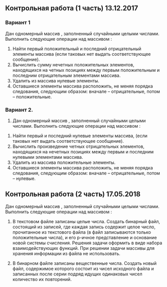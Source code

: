 ## Контрольная работа (1 часть) 13.12.2017 

### Вариант 1

Дан одномерный массив  , заполненный случайными целыми числами. Выполнить следующие операции над массивом  :
1. Найти первый положительный и последний отрицательный элементы массива (если таковых нет выдать соответствующее сообщение).
2. Вычислить сумму нечетных положительных элементов, находящихся на четных позициях между первым положительным и последним отрицательным элементами массива.
3. Удалить из массива нулевые элементы.
4. Оставшиеся элементы массива расположить, не меняя порядка следования, следующим образом: вначале – отрицательные, потом – положительные.

### Вариант 2.

1) Дан одномерный массив  , заполненный случайными целыми числами. Выполнить следующие операции над массивом  :
1. Найти первый и последний нулевые элементы массива, (если таковых нет выдать соответствующее сообщение).
2. Вычислить произведение четных отрицательных элементов, находящихся на нечетных позициях между первым и последним нулевыми элементами массива.
3. Удалить из массива положительные элементы.
4. Оставшиеся элементы массива расположить, не меняя порядка следования, следующим образом: вначале – отрицательные, потом – нулевые.

## Контрольная работа (2 часть) 17.05.2018

Дан одномерный массив  , заполненный случайными целыми числами. Выполнить следующие операции над массивом  :
1. В текстовом файле записаны целые числа. Создать бинарный файл, состоящий из записей, где каждая запись содержит целое число, прочитанное из текстового файла (в файл записываются только положительные числа), и его p-ичное представление и основание новой системы счисления. Решения задачи оформить в виде набора взаимодействующих функций. При решении задачи массивы для хранения информации из файла не использовать.

2.	В бинарном файле записаны вещественные числа. Создать новый файл, содержимое которого состоит из чисел исходного файла и записанных после серии подряд идущих одинаковых чисел количество их повторений.
